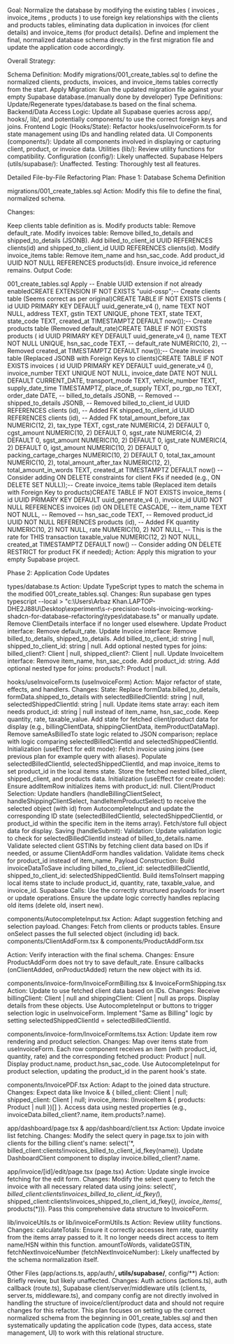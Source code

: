 Goal: Normalize the database by modifying the existing tables ( invoices , invoice_items , products ) to use foreign key relationships with the clients and products tables, eliminating data duplication in invoices (for client details) and invoice_items (for product details). Define and implement the final, normalized database schema directly in the first migration file and update the application code accordingly.

Overall Strategy:

Schema Definition: Modify migrations/001_create_tables.sql to define the normalized clients, products, invoices, and invoice_items tables correctly from the start.
Apply Migration: Run the updated migration file against your empty Supabase database.(manually done by developer)
Type Definitions: Update/Regenerate types/database.ts based on the final schema.
Backend/Data Access Logic: Update all Supabase queries across app/, hooks/, lib/, and potentially components/ to use the correct foreign keys and joins.
Frontend Logic (Hooks/State): Refactor hooks/useInvoiceForm.ts for state management using IDs and handling related data.
UI Components (components/): Update all components involved in displaying or capturing client, product, or invoice data.
Utilities (lib/): Review utility functions for compatibility.
Configuration (config/): Likely unaffected.
Supabase Helpers (utils/supabase/): Unaffected.
Testing: Thoroughly test all features.

Detailed File-by-File Refactoring Plan:
Phase 1: Database Schema Definition

migrations/001_create_tables.sql
Action: Modify this file to define the final, normalized schema.

Changes:

Keep clients table definition as is.
Modify products table: Remove default_rate.
Modify invoices table: Remove billed_to_details and shipped_to_details (JSONB). Add billed_to_client_id UUID REFERENCES clients(id) and shipped_to_client_id UUID REFERENCES clients(id).
Modify invoice_items table: Remove item_name and hsn_sac_code. Add product_id UUID NOT NULL REFERENCES products(id). Ensure invoice_id reference remains.
Output Code:

001_create_tables.sql
Apply
-- Enable UUID extension if not already enabledCREATE EXTENSION IF NOT EXISTS "uuid-ossp";-- Create clients table (Seems correct as per original)CREATE TABLE IF NOT EXISTS clients (  id UUID PRIMARY KEY DEFAULT uuid_generate_v4  (),  name TEXT NOT NULL,  address TEXT,  gstin TEXT UNIQUE,  phone TEXT,  state TEXT,  state_code TEXT,  created_at TIMESTAMPTZ DEFAULT now());-- Create products table (Removed default_rate)CREATE TABLE IF NOT EXISTS products (  id UUID PRIMARY KEY DEFAULT uuid_generate_v4  (),  name TEXT NOT NULL UNIQUE,  hsn_sac_code TEXT,  -- default_rate NUMERIC(10, 2), -- Removed  created_at TIMESTAMPTZ DEFAULT now());-- Create invoices table (Replaced JSONB with Foreign Keys to clients)CREATE TABLE IF NOT EXISTS invoices (  id UUID PRIMARY KEY DEFAULT uuid_generate_v4  (),  invoice_number TEXT UNIQUE NOT NULL,  invoice_date DATE NOT NULL DEFAULT   CURRENT_DATE,  transport_mode TEXT,  vehicle_number TEXT,  supply_date_time TIMESTAMPTZ,  place_of_supply TEXT,  po_rgp_no TEXT,  order_date DATE,  -- billed_to_details JSONB, -- Removed  -- shipped_to_details JSONB, -- Removed  billed_to_client_id UUID REFERENCES clients  (id), -- Added FK  shipped_to_client_id UUID REFERENCES clients  (id), -- Added FK  total_amount_before_tax NUMERIC(12, 2),  tax_type TEXT,  cgst_rate NUMERIC(4, 2) DEFAULT 0,  cgst_amount NUMERIC(10, 2) DEFAULT 0,  sgst_rate NUMERIC(4, 2) DEFAULT 0,  sgst_amount NUMERIC(10, 2) DEFAULT 0,  igst_rate NUMERIC(4, 2) DEFAULT 0,  igst_amount NUMERIC(10, 2) DEFAULT 0,  packing_cartage_charges NUMERIC(10, 2)   DEFAULT 0,  total_tax_amount NUMERIC(10, 2),  total_amount_after_tax NUMERIC(12, 2),  total_amount_in_words TEXT,  created_at TIMESTAMPTZ DEFAULT now()  -- Consider adding ON DELETE constraints   for client FKs if needed (e.g., ON DELETE   SET NULL));-- Create invoice_items table (Replaced item details with Foreign Key to products)CREATE TABLE IF NOT EXISTS invoice_items (  id UUID PRIMARY KEY DEFAULT uuid_generate_v4  (),  invoice_id UUID NOT NULL REFERENCES invoices  (id) ON DELETE CASCADE,  -- item_name TEXT NOT NULL, -- Removed  -- hsn_sac_code TEXT, -- Removed  product_id UUID NOT NULL REFERENCES products  (id), -- Added FK  quantity NUMERIC(10, 2) NOT NULL,  rate NUMERIC(10, 2) NOT NULL, -- This is   the rate for THIS transaction  taxable_value NUMERIC(12, 2) NOT NULL,  created_at TIMESTAMPTZ DEFAULT now()  -- Consider adding ON DELETE RESTRICT for   product FK if needed);
Action: Apply this migration to your empty Supabase project.

Phase 2: Application Code Updates

types/database.ts
Action: Update TypeScript types to match the schema in the modified 001_create_tables.sql.
Changes:
Run supabase gen types typescript --local > "c:\Users\Arbaz Khan.LAPTOP-DHE2J88U\Desktop\experiment\s-r-precision-tools-invoicing-working-shadcn-for-database-refactoring\types\database.ts" or manually update.
Remove ClientDetails interface if no longer used elsewhere.
Update Product interface: Remove default_rate.
Update Invoice interface: Remove billed_to_details, shipped_to_details. Add billed_to_client_id: string | null, shipped_to_client_id: string | null. Add optional nested types for joins: billed_client?: Client | null, shipped_client?: Client | null.
Update InvoiceItem interface: Remove item_name, hsn_sac_code. Add product_id: string. Add optional nested type for joins: products?: Product | null.

hooks/useInvoiceForm.ts (useInvoiceForm)
Action: Major refactor of state, effects, and handlers.
Changes:
State: Replace formData.billed_to_details, formData.shipped_to_details with selectedBilledClientId: string | null, selectedShippedClientId: string | null. Update items state array: each item needs product_id: string | null instead of item_name, hsn_sac_code. Keep quantity, rate, taxable_value. Add state for fetched client/product data for display (e.g., billingClientData, shippingClientData, itemProductDataMap). Remove sameAsBilledTo state logic related to JSON comparison; replace with logic comparing selectedBilledClientId and selectedShippedClientId.
Initialization (useEffect for edit mode): Fetch invoice using joins (see previous plan for example query with aliases). Populate selectedBilledClientId, selectedShippedClientId, and map invoice_items to set product_id in the local items state. Store the fetched nested billed_client, shipped_client, and products data.
Initialization (useEffect for create mode): Ensure addItemRow initializes items with product_id: null.
Client/Product Selection: Update handlers (handleBillingClientSelect, handleShippingClientSelect, handleItemProductSelect) to receive the selected object (with id) from AutocompleteInput and update the corresponding ID state (selectedBilledClientId, selectedShippedClientId, or product_id within the specific item in the items array). Fetch/store full object data for display.
Saving (handleSubmit):
 Validation: Update validation logic to check for selectedBilledClientId instead of billed_to_details.name. Validate selected client GSTINs by fetching client data based on IDs if needed, or assume ClientAddForm handles validation. Validate items check for product_id instead of item_name.
 Payload Construction: Build invoiceDataToSave including billed_to_client_id: selectedBilledClientId, shipped_to_client_id: selectedShippedClientId. Build itemsToInsert mapping local items state to include product_id, quantity, rate, taxable_value, and invoice_id.
 Supabase Calls: Use the correctly structured payloads for insert or update operations. Ensure the update logic correctly handles replacing old items (delete old, insert new).

components/AutocompleteInput.tsx
Action: Adapt suggestion fetching and selection payload.
Changes: Fetch from clients or products tables. Ensure onSelect passes the full selected object (including id) back.
components/ClientAddForm.tsx & components/ProductAddForm.tsx

Action: Verify interaction with the final schema.
Changes: Ensure ProductAddForm does not try to save default_rate. Ensure callbacks (onClientAdded, onProductAdded) return the new object with its id.

components/invoice-form/InvoiceFormBilling.tsx & InvoiceFormShipping.tsx
Action: Update to use fetched client data based on IDs.
Changes: Receive billingClient: Client | null and shippingClient: Client | null as props. Display details from these objects. Use AutocompleteInput or buttons to trigger selection logic in useInvoiceForm. Implement "Same as Billing" logic by setting selectedShippedClientId = selectedBilledClientId.

components/invoice-form/InvoiceFormItems.tsx
Action: Update item row rendering and product selection.
Changes: Map over items state from useInvoiceForm. Each row component receives an item (with product_id, quantity, rate) and the corresponding fetched product: Product | null. Display product.name, product.hsn_sac_code. Use AutocompleteInput for product selection, updating the product_id in the parent hook's state.

components/InvoicePDF.tsx
Action: Adapt to the joined data structure.
Changes: Expect data like Invoice & { billed_client: Client | null; shipped_client: Client | null; invoice_items: (InvoiceItem & { products: Product | null })[] }. Access data using nested properties (e.g., invoiceData.billed_client?.name, item.products?.name).

app/dashboard/page.tsx & app/dashboard/client.tsx
Action: Update invoice list fetching.
Changes: Modify the select query in page.tsx to join with clients for the billing client's name: select('*, billed_client:clients!invoices_billed_to_client_id_fkey(name)). Update DashboardClient component to display invoice.billed_client?.name.

app/invoice/[id]/edit/page.tsx (page.tsx)
Action: Update single invoice fetching for the edit form.
Changes: Modify the select query to fetch the invoice with all necessary related data using joins: select('*, billed_client:clients!invoices_billed_to_client_id_fkey(*), shipped_client:clients!invoices_shipped_to_client_id_fkey(*), invoice_items(*, products(*))). Pass this comprehensive data structure to InvoiceForm.

lib/invoiceUtils.ts or lib/invoiceFormUtils.ts
Action: Review utility functions.
Changes:
calculateTotals: Ensure it correctly accesses item rate, quantity from the items array passed to it. It no longer needs direct access to item name/HSN within this function.
amountToWords, validateGSTIN, fetchNextInvoiceNumber (fetchNextInvoiceNumber): Likely unaffected by the schema normalization itself.

Other Files (app/actions.ts, app/auth/**, utils/supabase/**, config/**)
Action: Briefly review, but likely unaffected.
Changes: Auth actions (actions.ts), auth callback (route.ts), Supabase client/server/middleware utils (client.ts, server.ts, middleware.ts), and company config are not directly involved in handling the structure of invoice/client/product data and should not require changes for this refactor.
This plan focuses on setting up the correct normalized schema from the beginning in 001_create_tables.sql and then systematically updating the application code (types, data access, state management, UI) to work with this relational structure.